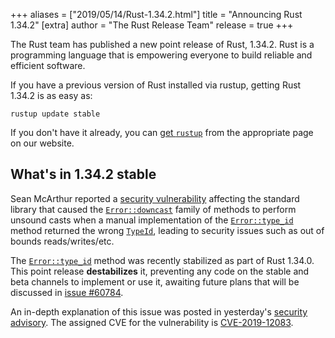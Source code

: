 +++
aliases = ["2019/05/14/Rust-1.34.2.html"]
title = "Announcing Rust 1.34.2"
[extra]
author = "The Rust Release Team"
release = true
+++

The Rust team has published a new point release of Rust, 1.34.2. Rust is a
programming language that is empowering everyone to build reliable and
efficient software.

If you have a previous version of Rust installed via rustup, getting Rust
1.34.2 is as easy as:

```console
rustup update stable
```

If you don't have it already, you can [get `rustup`][install] from the
appropriate page on our website.

[install]: https://www.rust-lang.org/install.html
[notes]: https://github.com/rust-lang/rust/blob/stable/RELEASES.md#version-1342-2019-05-14

## What's in 1.34.2 stable

Sean McArthur reported a [security vulnerability][ml] affecting the standard
library that caused the [`Error::downcast`][Error::downcast] family of methods
to perform unsound casts when a manual implementation of the
[`Error::type_id`][Error::type_id] method returned the wrong
[`TypeId`][TypeId], leading to security issues such as out of bounds
reads/writes/etc.

The [`Error::type_id`][Error::type_id] method was recently stabilized as part
of Rust 1.34.0. This point release **destabilizes** it, preventing any code on
the stable and beta channels to implement or use it, awaiting future plans that
will be discussed in [issue #60784][60784].

An in-depth explanation of this issue was posted in yesterday's [security
advisory][ml]. The assigned CVE for the vulnerability is [CVE-2019-12083][cve].

[ml]: https://groups.google.com/d/msg/rustlang-security-announcements/aZabeCMUv70/-2Y6-SL6AQAJ
[Error::downcast]: https://doc.rust-lang.org/stable/std/error/trait.Error.html#method.downcast
[Error::type_id]: https://doc.rust-lang.org/stable/std/error/trait.Error.html#method.type_id
[TypeId]: https://doc.rust-lang.org/stable/std/any/struct.TypeId.html
[60784]: https://github.com/rust-lang/rust/issues/60784
[cve]: https://cve.mitre.org/cgi-bin/cvename.cgi?name=CVE-2019-12083
